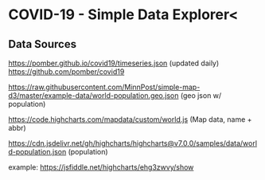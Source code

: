 
# COVID-19 - Simple Data Explorer<

## Data Sources

https://pomber.github.io/covid19/timeseries.json (updated daily)
https://github.com/pomber/covid19 

https://raw.githubusercontent.com/MinnPost/simple-map-d3/master/example-data/world-population.geo.json (geo json w/ population)

https://code.highcharts.com/mapdata/custom/world.js (Map data, name + abbr)

https://cdn.jsdelivr.net/gh/highcharts/highcharts@v7.0.0/samples/data/world-population.json (population)

example: https://jsfiddle.net/highcharts/ehg3zwvy/show
